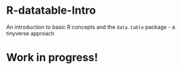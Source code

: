 # R-datatable-Intro
An introduction to basic R concepts and the `data.table` package - a tinyverse approach

# Work in progress!
